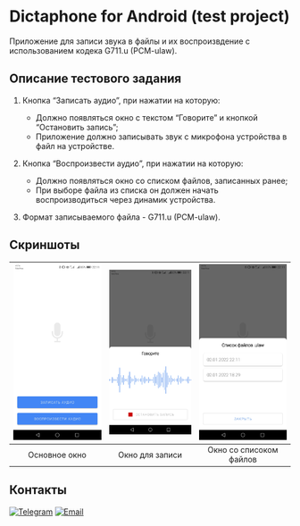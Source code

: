 # Dictaphone for Android (test project)    

Приложение для записи звука в файлы и их воспроизвдение с использованием кодека G711.u (PCM-ulaw).

## Описание тестового задания 

1. Кнопка “Записать аудио”, при нажатии на которую:
   * Должно появляться окно с текстом “Говорите” и кнопкой “Остановить запись”;
   * Приложение должно записывать звук с микрофона устройства в файл на устройстве.

2. Кнопка “Воспроизвести аудио”, при нажатии на которую:
   * Должно появляться окно со списком файлов, записанных ранее;
   * При выборе файла из списка он должен начать воспроизводиться через динамик устройства.

3. Формат записываемого файла - G711.u (PCM-ulaw).

## Скриншоты

<div align="center">
   
| <img src="screenshots/Screen1.jpg" width="250"> | <img src="screenshots/Screen2.jpg" width="250"> | <img src="screenshots/Screen3.jpg" width="250"> |
| :---------------------------------------------: | :---------------------------------------------: | :---------------------------------------------: |
| Основное окно                                   | Окно для записи                                 | Окно со списоком файлов                         |
   
</div>

## Контакты <a name="paragraph3"></a>

[![Telegram](https://img.shields.io/badge/Telegram-2CA5E0?style=for-the-badge&logo=telegram&logoColor=white)](https://t.me/loskon)
[![Email](https://img.shields.io/badge/Gmail-D14836?style=for-the-badge&logo=gmail&logoColor=white)](mailto:andreyrochev23@gmail.com)






 
